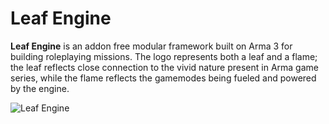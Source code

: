 # Leaf Engine

**Leaf Engine** is an addon free modular framework built on Arma 3 for building roleplaying missions. The logo represents both a leaf and a flame; the leaf reflects close connection to the vivid nature present in Arma game series, while the flame reflects the gamemodes being fueled and powered by the engine.

![Leaf Engine](https://i.imgur.com/Ht5aTFl.png)
